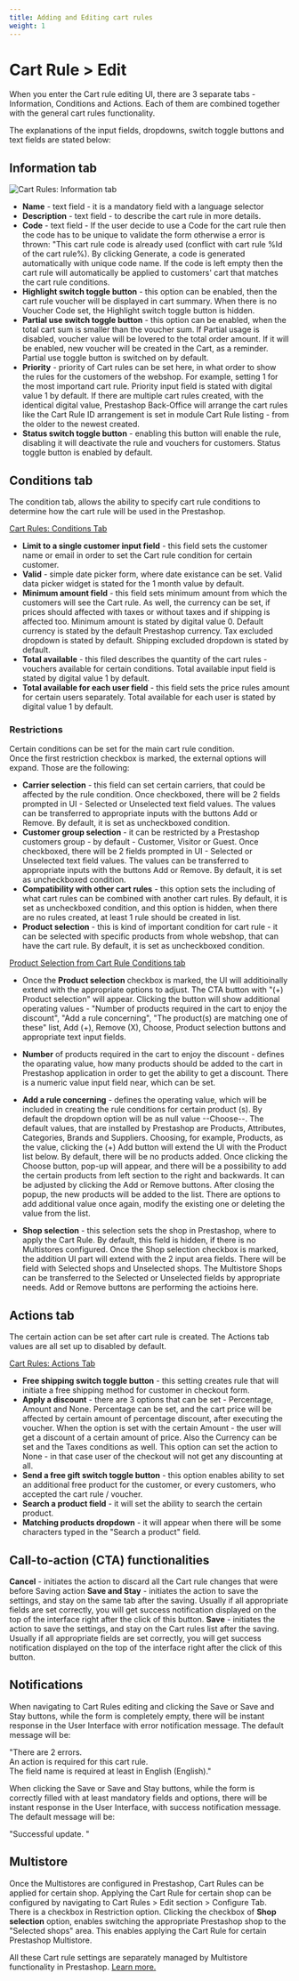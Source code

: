 ```yaml
---
title: Adding and Editing cart rules
weight: 1
---
```


# Cart Rule > Edit
When you enter the Cart rule editing UI, there are 3 separate tabs - Information, Conditions and Actions. Each of them are combined together with the general cart rules functionality.

The explanations of the input fields, dropdowns, switch toggle buttons and text fields are stated below:<br>

## Information tab

![Cart Rules: Information tab](/static/img/cart-rules-information-tab.png)

- **Name** - text field - it is a mandatory field with a language selector
- **Description** - text field - to describe the cart rule in more details.
- **Code** - text field - 
If the user decide to use a Code for the cart rule then the code has to be unique to validate the form otherwise a error is thrown: "This cart rule code is already used (conflict with cart rule %Id of the cart rule%).
By clicking Generate, a code is generated automatically with unique code name.
If the code is left empty then the cart rule will automatically be applied to customers' cart that matches the cart rule conditions.
- **Highlight switch toggle button** - this option can be enabled, then the cart rule voucher will be displayed in cart summary. When there is no Voucher Code set, the Highlight switch toggle button is hidden.
- **Partial use switch toggle button** - this option can be enabled, when the total cart sum is smaller than the voucher sum. If Partial usage is disabled, voucher value will be lovered to the total order amount. If it will be enabled, new voucher will be created in the Cart, as a reminder. Partial use toggle button is switched on by default.
- **Priority** - priority of Cart rules can be set here, in what order to show the rules for the customers of the webshop. For example, setting 1 for the most importand cart rule. Priority input field is stated with digital value 1 by default. If there are multiple cart rules created, with the identical digital value, Prestashop Back-Office will arrange the cart rules like the Cart Rule ID arrangement is set in module Cart Rule listing - from the older to the newest created.
- **Status switch toggle button** - enabling this button will enable the rule, disabling it will deactivate the rule and vouchers for customers. Status toggle button is enabled by default.

## Conditions tab
The condition tab, allows the ability to specify cart rule conditions to determine how the cart rule will be used in the Prestashop. 

[Cart Rules: Conditions Tab](/static/img/cart-rules-conditions-tab.png)

- **Limit to a single customer input field** - this field sets the customer name or email in order to set the Cart rule condition for certain customer.
- **Valid** - simple date picker form, where date existance can be set. Valid data picker widget is stated for the 1 month value by default.
- **Minimum amount field** - this field sets minimum amount from which the customers will see the Cart rule. As well, the currency can be set, if prices should affected with taxes or without taxes and if shipping is affected too. Minimum amount is stated by digital value 0. Default currency is stated by the default Prestashop currency. Tax excluded dropdown is stated by default. Shipping excluded dropdown is stated by default.
- **Total available** - this filed describes the quantity of the cart rules - vouchers available for certain conditions. Total available input field is stated by digital value 1 by default.
- **Total available for each user field** - this field sets the price rules amount for certain users separately. Total available for each user is stated by digital value 1 by default.
### Restrictions
Certain conditions can be set for the main cart rule condition. <br>
Once the first restriction checkbox is marked, the external options will expand. Those are the following:<br>
- **Carrier selection** - this field can set certain carriers, that could be affected by the rule condition. Once checkboxed, there will be 2 fields prompted in UI - Selected or Unselected text field values. The values can be transferred to appropriate inputs with the buttons Add or Remove. By default, it is set as uncheckboxed condition.
- **Customer group selection** - it can be restricted by a Prestashop customers group - by default - Customer, Visitor or Guest. Once checkboxed, there will be 2 fields prompted in UI - Selected or Unselected text field values. The values can be transferred to appropriate inputs with the buttons Add or Remove. By default, it is set as uncheckboxed condition.
- **Compatibility with other cart rules** - this option sets the including of what cart rules can be combined with another cart rules. By default, it is set as uncheckboxed condition, and this option is hidden, when there are no rules created, at least 1 rule should be created in list.
- **Product selection** - this is kind of important condition for cart rule - it can be selected with specific products from whole webshop, that can have the cart rule. By default, it is set as uncheckboxed condition. 

[Product Selection from Cart Rule Conditions tab](/static/img/cart-rules-restriction-product-select.png)

- Once the **Product selection** checkbox is marked, the UI will additioinally extend with the appropriate options to adjust. The CTA button with "(+) Product selection" will appear. Clicking the button will show additional operating values - "Number of products required in the cart to enjoy the discount", "Add a rule concerning", "The product(s) are matching one of these" list, Add (+), Remove (X), Choose, Product selection buttons and appropriate text input fields.
- **Number** of products required in the cart to enjoy the discount - defines the oparating value, how many products should be added to the cart in Prestashop application in order to get the ability to get a discount. There is a numeric value input field near, which can be set.
- **Add a rule concerning** - defines the operating value, which will be included in creating the rule conditions for certain product (s). By default the dropdown option will be as null value --Choose--. The default values, that are installed by Prestashop are Products, Attributes, Categories, Brands and Suppliers. Choosing, for example, Products, as the value, clicking the (+) Add button will extend the UI with the Product list below. By default, there will be no products added. Once clicking the Choose button, pop-up will appear, and there will be a possibility to add the certain products from left section to the right and backwards. It can be adjusted by clicking the Add or Remove buttons. After closing the popup, the new products will be added to the list. There are options to add additional value once again, modify the existing one or deleting the value from the list.

- **Shop selection** - this selection sets the shop in Prestashop, where to apply the Cart Rule. By default, this field is hidden, if there is no Multistores configured. Once the Shop selection checkbox is marked, the addition UI part will extend with the 2 input area fields. There will be field with Selected shops and Unselected shops. The Multistore Shops can be transferred to the Selected or Unselected fields by appropriate needs. Add or Remove buttons are performing the actioins here.

## Actions tab
The certain action can be set after cart rule is created. The Actions tab values are all set up to disabled by default.

[Cart Rules: Actions Tab](/static/img/cart-rules-actions-tab.png)

- **Free shipping switch toggle button** - this setting creates rule that will initiate a free shipping method for customer in checkout form.
- **Apply a discount** - there are 3 options that can be set - Percentage, Amount and None. Percentage can be set, and the cart price will be affected by certain amount of percentage discount, after executing the voucher. When the option is set with the certain Amount - the user will get a discount of a certain amount of price. Also the Currency can be set and the Taxes conditions as well. This option can set the action to None - in that case user of the checkout will not get any discounting at all.
- **Send a free gift switch toggle button** - this option enables ability to set an additional free product for the customer, or every customers, who accepted the cart rule / voucher.
- **Search a product field** - it will set the ability to search the certain product.
- **Matching products dropdown** - it will appear when there will be some characters typed in the "Search a product" field.

## Call-to-action (CTA) functionalities
**Cancel** - initiates the action to discard all the Cart rule changes that were before Saving action
**Save and Stay** - initiates the action to save the settings, and stay on the same tab after the saving. Usually if all appropriate fields are set correctly, you will get success notification displayed on the top of the interface right after the click of this button.
**Save** - initiates the action to save the settings, and stay on the Cart rules list after the saving. Usually if all appropriate fields are set correctly, you will get success notification displayed on the top of the interface right after the click of this button.

## Notifications
When navigating to Cart Rules editing and clicking the Save or Save and Stay buttons, while the form is completely empty, there will be instant response in the User Interface with error notification message. The default message will be:<br>

"There are 2 errors.<br>
An action is required for this cart rule.<br>
The field name is required at least in English (English)."<br>

When clicking the Save or Save and Stay buttons, while the form is correctly filled with at least mandatory fields and options, there will be instant response in the User Interface, with success notification message. The default message will be:<br>

"Successful update. "<br>

## Multistore 
Once the Multistores are configured in Prestashop, Cart Rules can be applied for certain shop. Applying the Cart Rule for certain shop can be configured by navigating to Cart Rules > Edit section > Configure Tab. There is a checkbox in Restriction option. Clicking the checkbox of **Shop selection** option, enables switching the appropriate Prestashop shop to the "Selected shops" area. This enables applying the Cart Rule for certain Prestashop Multistore.

All these Cart rule settings are separately managed by Multistore functionality in Prestashop. [Learn more.](https://github.com/PrestaShop/prestashop-specs/blob/master/content/1.7/back-office/shop-parameters/general/maintenance.md#multistore-behavior)
